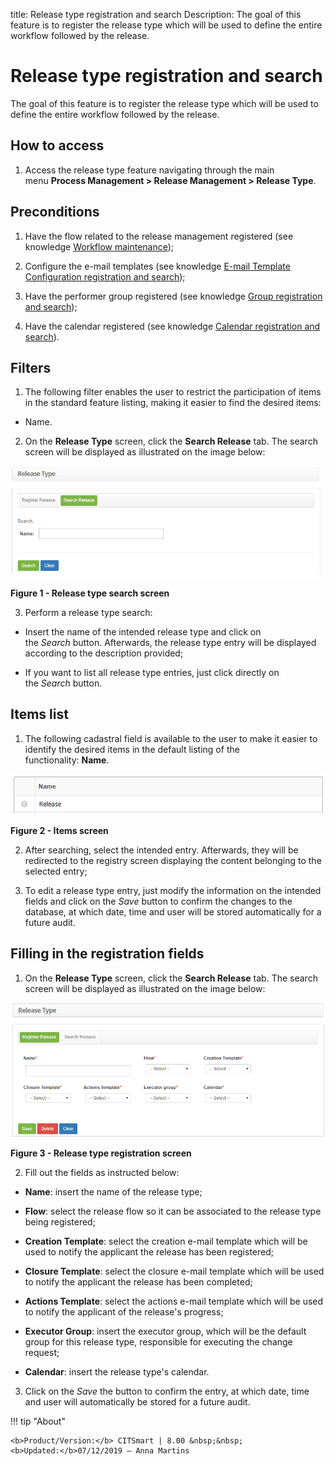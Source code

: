 title: Release type registration and search
Description: The goal of this feature is to register the release type which will be used to define the entire workflow followed by the release.

# Release type registration and search

The goal of this feature is to register the release type which will be used to
define the entire workflow followed by the release.

How to access
-------------

1.  Access the release type feature navigating through the main menu **Process
    Management > Release Management > Release Type**.

Preconditions
-------------

1.  Have the flow related to the release management registered (see
    knowledge [Workflow maintenance][1]);

2.  Configure the e-mail templates (see knowledge [E-mail Template Configuration
    registration and search][2]);

3.  Have the performer group registered (see knowledge [Group registration and
    search][3]);

4.  Have the calendar registered (see knowledge [Calendar registration and
    search][4]).

Filters
-------

1.  The following filter enables the user to restrict the participation of items
    in the standard feature listing, making it easier to find the desired items:

   -   Name.

2.  On the **Release Type** screen, click the **Search Release** tab. The search
    screen will be displayed as illustrated on the image below:

   ![figure](images/type-1.png)
   
   **Figure 1 - Release type search screen**

3.  Perform a release type search:

-   Insert the name of the intended release type and click on
    the *Search* button. Afterwards, the release type entry will be displayed
    according to the description provided;

-   If you want to list all release type entries, just click directly on
    the *Search* button.

Items list
----------

1.  The following cadastral field is available to the user to make it easier to
    identify the desired items in the default listing of the
    functionality: **Name**.

   ![figure](images/type-2.png)
   
   **Figure 2 - Items screen**

2.  After searching, select the intended entry. Afterwards, they will be
    redirected to the registry screen displaying the content belonging to the
    selected entry;

3.  To edit a release type entry, just modify the information on the intended
    fields and click on the *Save* button to confirm the changes to the
    database, at which date, time and user will be stored automatically for a
    future audit.

Filling in the registration fields
----------------------------------

1.  On the **Release Type** screen, click the **Search Release** tab. The search
    screen will be displayed as illustrated on the image below:

   ![figure](images/type-3.png)
   
   **Figure 3 - Release type registration screen**

2.  Fill out the fields as instructed below:

   -   **Name**: insert the name of the release type;

   -   **Flow**: select the release flow so it can be associated to the release
    type being registered;

   -   **Creation Template**: select the creation e-mail template which will be
    used to notify the applicant the release has been registered;

   -   **Closure Template**: select the closure e-mail template which will be used
    to notify the applicant the release has been completed;

   -   **Actions Template**: select the actions e-mail template which will be used
    to notify the applicant of the release's progress;

   -   **Executor Group**: insert the executor group, which will be the default
    group for this release type, responsible for executing the change request;

   -   **Calendar**: insert the release type's calendar.

3.  Click on the *Save* the button to confirm the entry, at which date, time and
    user will automatically be stored for a future audit.


[1]:/en-us/citsmart-platform-7/workflow/workflow-management.html
[2]:/en-us/citsmart-platform-7/plataform-administration/email-settings/configure-email-template.html
[3]:/en-us/citsmart-platform-7/initial-settings/access-settings/user/group.html
[4]:/en-us/citsmart-platform-7/plataform-administration/time/create-calendar.html

!!! tip "About"

    <b>Product/Version:</b> CITSmart | 8.00 &nbsp;&nbsp;
    <b>Updated:</b>07/12/2019 – Anna Martins
